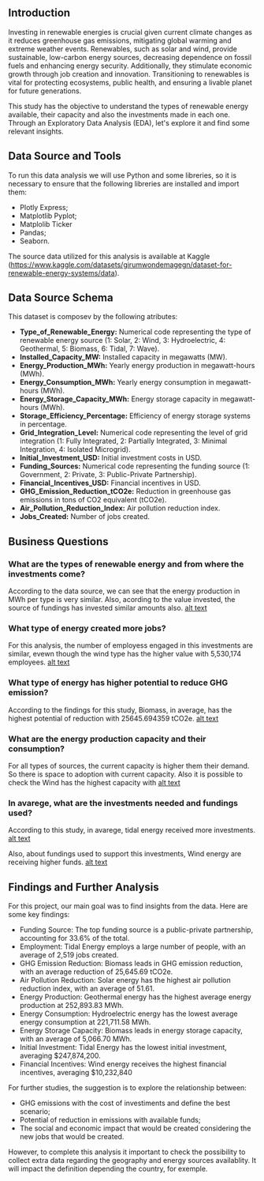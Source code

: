 ## Introduction

Investing in renewable energies is crucial given current climate changes as it reduces greenhouse gas emissions, mitigating global warming and extreme weather events. Renewables, such as solar and wind, provide sustainable, low-carbon energy sources, decreasing dependence on fossil fuels and enhancing energy security. Additionally, they stimulate economic growth through job creation and innovation. Transitioning to renewables is vital for protecting ecosystems, public health, and ensuring a livable planet for future generations.

This study has the objective to understand the types of renewable energy available, their capacity and also the investments made in each one. Through an Exploratory Data Analysis (EDA), let's explore it and find some relevant insights.

## Data Source and Tools

To run this data analysis we will use Python and some libreries, so it is necessary to ensure that the following libreries are installed and import them:

- Plotly Express;
- Matplotlib Pyplot;
- Matplolib Ticker
- Pandas;
- Seaborn.

The source data utilized for this analysis is available at Kaggle (https://www.kaggle.com/datasets/girumwondemagegn/dataset-for-renewable-energy-systems/data).

## Data Source Schema

This dataset is composev by the following atributes:
- **Type_of_Renewable_Energy:** Numerical code representing the type of renewable energy source (1: Solar, 2: Wind, 3: Hydroelectric, 4: Geothermal, 5: Biomass, 6: Tidal, 7: Wave).
- **Installed_Capacity_MW:** Installed capacity in megawatts (MW).
- **Energy_Production_MWh:** Yearly energy production in megawatt-hours (MWh).
- **Energy_Consumption_MWh:** Yearly energy consumption in megawatt-hours (MWh).
- **Energy_Storage_Capacity_MWh:** Energy storage capacity in megawatt-hours (MWh).
- **Storage_Efficiency_Percentage:** Efficiency of energy storage systems in percentage.
- **Grid_Integration_Level:** Numerical code representing the level of grid integration (1: Fully Integrated, 2: Partially Integrated, 3: Minimal Integration, 4: Isolated Microgrid).
- **Initial_Investment_USD:** Initial investment costs in USD.
- **Funding_Sources:** Numerical code representing the funding source (1: Government, 2: Private, 3: Public-Private Partnership).
- **Financial_Incentives_USD:** Financial incentives in USD.
- **GHG_Emission_Reduction_tCO2e:** Reduction in greenhouse gas emissions in tons of CO2 equivalent (tCO2e).
- **Air_Pollution_Reduction_Index:** Air pollution reduction index.
- **Jobs_Created:** Number of jobs created.

## Business Questions

### What are the types of renewable energy and from where the investments come?
According to the data source, we can see that the energy production in MWh per type is very similar. Also, acording to the value invested, the source of fundings has invested similar amounts also.
[alt text]('/pics/1.png')

### What type of energy created more jobs?
For this analysis, the number of employess engaged in this investments are similar, evewn though the wind type has the higher value with 5,530,174 employees.
[alt text]('/pics/2.png')

### What type of energy has higher potential to reduce GHG emission?
According to the findings for this study, Biomass, in average, has the highest potential of reduction with 25645.694359 tCO2e.
[alt text]('/pics/3.png')

### What are the energy production capacity and their consumption?
For all types of sources, the current capacity is higher them their demand. So there is space to adoption with current capacity. Also it is possible to check the Wind has the highest capacity with 
[alt text]('/pics/4.png'])

### In avarege, what are the investments needed and fundings used?
According to this study, in avarege, tidal energy received more investments.
[alt text]('/pics/5.png')

Also, about fundings used to support this investments, Wind energy are receiving higher funds.
[alt text]('/pics/6.png')

## Findings and Further Analysis
For this project, our main goal was to find insights from the data. Here are some key findings:

- Funding Source: The top funding source is a public-private partnership, accounting for 33.6% of the total. 
- Employment: Tidal Energy employs a large number of people, with an average of 2,519 jobs created.
- GHG Emission Reduction: Biomass leads in GHG emission reduction, with an average reduction of 25,645.69 tCO2e. 
- Air Pollution Reduction: Solar energy has the highest air pollution reduction index, with an average of 51.61.
- Energy Production: Geothermal energy has the highest average energy production at 252,893.83 MWh. 
- Energy Consumption: Hydroelectric energy has the lowest average energy consumption at 221,711.58 MWh.
- Energy Storage Capacity: Biomass leads in energy storage capacity, with an average of 5,066.70 MWh.
- Initial Investment: Tidal Energy has the lowest initial investment, averaging $247,874,200.
- Financial Incentives: Wind energy receives the highest financial incentives, averaging $10,232,840

For further studies, the suggestion is to explore the relationship between:
- GHG emissions with the cost of investiments and define the best scenario;
- Potential of reduction in emissions with available funds;
- The social and economic impact that would be created considering the new jobs that would be created.

However, to complete this analysis it important to check the possibility to collect extra data regarding the geography and energy sources availablity. It will impact the definition depending the country, for exemple. 



